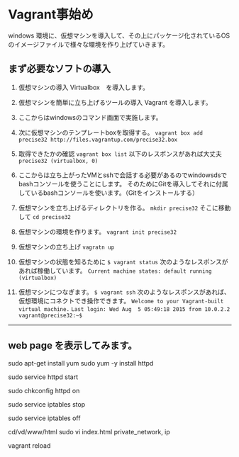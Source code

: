 # Vagrant事始め
windows 環境に、仮想マシンを導入して、その上にパッケージ化されているOSのイメージファイルで様々な環境を作り上げていきます。

## まず必要なソフトの導入

1. 仮想マシンの導入
  Virtualbox　を導入します。

2. 仮想マシンを簡単に立ち上げるツールの導入
  Vagrant を導入します。

3. ここからはwindowsのコマンド画面で実施します。

4. 次に仮想マシンのテンプレートboxを取得する。
`vagrant box add precise32 http://files.vagrantup.com/precise32.box`

5. 取得できたかの確認
`vagrant box list`
  以下のレスポンスがあれば大丈夫
`precise32 (virtualbox, 0)`

6. ここからは立ち上がったVMとsshで会話する必要があるのでwindowsdsでbashコンソールを使うことにします。
そのためにGitを導入してそれに付属しているbashコンソールを使います。（Gitをインストールする）

7. 仮想マシンを立ち上げるディレクトリを作る。
`mkdir precise32`
そこに移動して
`cd precise32`

8. 仮想マシンの環境を作ります。
`vagrant init precise32`

9. 仮想マシンの立ち上げ
 `vagratn up`

10. 仮想マシンの状態を知るために
`$ vagrant status`
次のようなレスポンスがあれば稼働しています。
`Current machine states: default running (virtualbox)`

11. 仮想マシンにつなぎます。
`$ vagrant ssh`
次のようなレスポンスがあれば、仮想環境にコネクトでき操作できます。
`Welcome to your Vagrant-built virtual machine.`
`Last login: Wed Aug  5 05:49:18 2015 from 10.0.2.2`
`vagrant@precise32:~$`

------------------------
## web page を表示してみます。
sudo apt-get install yum
sudo yum -y install httpd

sudo service httpd start

sudo chkconfig httpd on

sudo service iptables stop

sudo service iptables off

cd/vd/www/html
sudo vi index.html
private_network, ip

vagrant reload
